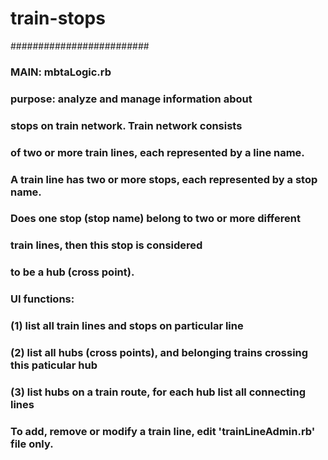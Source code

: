# train-stops

#########################
### MAIN: mbtaLogic.rb
###
### purpose: analyze  and manage information about
### stops on train network. Train network consists 
### of two or more train lines, each represented by a line name.
### A train line has two or more stops, each represented by a stop name.
### Does one stop (stop name) belong to two or more different 
### train lines, then this stop is considered 
### to be a hub (cross point).
### UI functions:
###   (1) list all train lines and stops on particular line
###   (2) list all hubs (cross points), and belonging trains crossing this paticular hub
###   (3) list hubs on a train route, for each hub list all connecting lines
###
### To add, remove or modify a train line, edit 'trainLineAdmin.rb' file only. 
